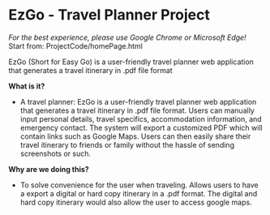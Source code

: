 # EzGo - Travel Planner Project
_For the best experience, please use Google Chrome or Microsoft Edge!_
Start from: ProjectCode/homePage.html


EzGo (Short for Easy Go) is a user-friendly travel planner web application that generates a travel itinerary in .pdf file format

**What is it?**
- A travel planner: EzGo is a user-friendly travel planner web application that generates a travel itinerary in .pdf file format. Users can manually input personal details, travel specifics, accommodation information, and emergency contact. The system will export a customized PDF which will contain links such as Google Maps. Users can then easily share their travel itinerary to friends or family without the hassle of sending screenshots or such.

**Why are we doing this?**
- To solve convenience for the user when traveling. Allows users to have a export a digital or hard copy itinerary in a .pdf format. The digital and hard copy itinerary would also allow the user to access google maps.
